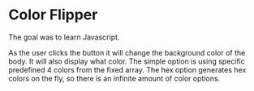 # Color Flipper
The goal was to learn Javascript. 


As the user clicks the button it will change the background color of the body. It will also display what color.
The simple option is using specific predefined 4 colors from the fixed array.
The hex option generates hex colors on the fly, so there is an infinite amount of color options.
